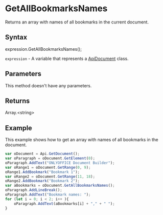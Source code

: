 # GetAllBookmarksNames

Returns an array with names of all bookmarks in the current document.

## Syntax

expression.GetAllBookmarksNames();

`expression` - A variable that represents a [ApiDocument](../ApiDocument.md) class.

## Parameters

This method doesn't have any parameters.

## Returns

Array.&lt;string&gt;

## Example

This example shows how to get an array with names of all bookmarks in the document.

```javascript
var oDocument = Api.GetDocument(); 
var oParagraph = oDocument.GetElement(0); 
oParagraph.AddText("ONLYOFFICE Document Builder"); 
var oRange1 = oDocument.GetRange(0, 9); 
oRange1.AddBookmark("Bookmark 1");
var oRange2 = oDocument.GetRange(11, 18); 
oRange2.AddBookmark("Bookmark 2");
var aBookmarks = oDocument.GetAllBookmarksNames();
oParagraph.AddLineBreak();
oParagraph.AddText("Bookmark names: ");
for (let i = 0; i < 2; i++ ){
	oParagraph.AddText(aBookmarks[i] + "," + " ");
}
```

